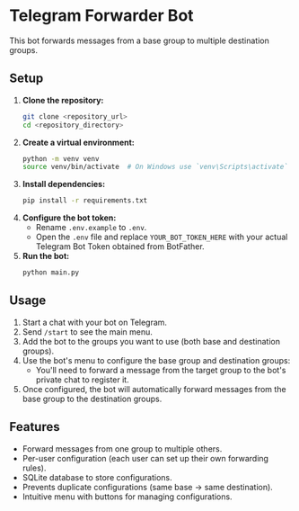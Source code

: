 # Telegram Forwarder Bot

This bot forwards messages from a base group to multiple destination groups.

## Setup

1.  **Clone the repository:**
    ```bash
    git clone <repository_url>
    cd <repository_directory>
    ```
2.  **Create a virtual environment:**
    ```bash
    python -m venv venv
    source venv/bin/activate  # On Windows use `venv\Scripts\activate`
    ```
3.  **Install dependencies:**
    ```bash
    pip install -r requirements.txt
    ```
4.  **Configure the bot token:**
    - Rename `.env.example` to `.env`.
    - Open the `.env` file and replace `YOUR_BOT_TOKEN_HERE` with your actual Telegram Bot Token obtained from BotFather.
5.  **Run the bot:**
    ```bash
    python main.py
    ```

## Usage

1.  Start a chat with your bot on Telegram.
2.  Send `/start` to see the main menu.
3.  Add the bot to the groups you want to use (both base and destination groups).
4.  Use the bot's menu to configure the base group and destination groups:
    - You'll need to forward a message from the target group to the bot's private chat to register it.
5.  Once configured, the bot will automatically forward messages from the base group to the destination groups.

## Features

- Forward messages from one group to multiple others.
- Per-user configuration (each user can set up their own forwarding rules).
- SQLite database to store configurations.
- Prevents duplicate configurations (same base -> same destination).
- Intuitive menu with buttons for managing configurations.
